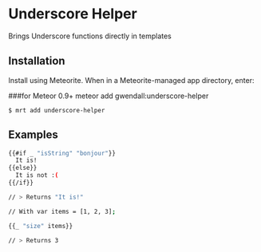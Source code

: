 Underscore Helper
=================

Brings Underscore functions directly in templates

## Installation

Install using Meteorite. When in a Meteorite-managed app directory, enter:

###for Meteor 0.9+
meteor add gwendall:underscore-helper

```
$ mrt add underscore-helper
```

## Examples

``` sh
{{#if _ "isString" "bonjour"}}
  It is!
{{else}}
  It is not :(
{{/if}}

// > Returns "It is!"
```

``` sh
// With var items = [1, 2, 3];

{{_ "size" items}}

// > Returns 3
```
